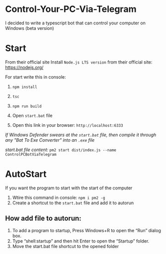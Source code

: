 # Control-Your-PC-Via-Telegram
I decided to write a typescript bot that can control your computer on Windows (beta version)

# Start

From their official site Install `Node.js LTS version` from their official site: https://nodejs.org/

For start write this in console:

1. `npm install`

2. `tsc`

3. `npm run build`

4. Open `start.bat` file

5. Open this link in your browser: `http://localhost:6333`

_If Windows Defender swears at the `start.bat` file, then compile it through any "Bat To Exe Converter" into an `.exe` file_

_start.bat file content:_ `pm2 start dist/index.js --name ControlPCBotViaTelegram`

# AutoStart
If you want the program to start with the start of the computer

1. Wtire this command in console: `npm i pm2 -g`
2. Create a shortcut to the `start.bat` file and add it to autorun

## How add file to autorun: 
1. To add a program to startup, Press Windows+R to open the “Run” dialog box.
2. Type “shell:startup” and then hit Enter to open the “Startup” folder.
3. Move the start.bat file shortcut to the opened folder
